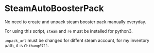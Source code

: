 # SteamAutoBoosterPack
No need to create and unpack steam booster pack manually everyday.

For using this script, `steam` and `re` must be installed for python3.

`unpack_url` must be changed for diffent steam account, for my inventory path, it is `Chihang0711`.
